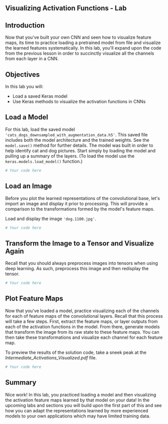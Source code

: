 ## Visualizing Activation Functions - Lab

## Introduction

Now that you've built your own CNN and seen how to visualize feature maps, its time to practice loading a pretrained model from file and visualize the learned features systematically. In this lab, you'll expand upon the code from the previous lesson in order to succinctly visualize all the channels from each layer in a CNN.

## Objectives

In this lab you will: 

- Load a saved Keras model 
- Use Keras methods to visualize the activation functions in CNNs 

## Load a Model  

For this lab, load the saved model `'cats_dogs_downsampled_with_augmentation_data.h5'`. This saved file includes both the model architecture and the trained weights. See the `model.save()` method for further details. The model was built in order to help identify cat and dog pictures. Start simply by loading the model and pulling up a summary of the layers. (To load the model use the `keras.models.load_model()` function.) 


```python
# Your code here
```

## Load an Image

Before you plot the learned representations of the convolutional base, let's import an image and display it prior to processing. This will provide a comparison to the transformations formed by the model's feature maps.   

Load and display the image `'dog.1100.jpg'`.


```python
# Your code here
```

## Transform the Image to a Tensor and Visualize Again

Recall that you should always preprocess images into tensors when using deep learning. As such, preprocess this image and then redisplay the tensor.


```python
# Your code here
```

## Plot Feature Maps

Now that you've loaded a model, practice visualizing each of the channels for each of feature maps of the convolutional layers. Recall that this process will take a few steps. First, extract the feature maps, or layer outputs from each of the activation functions in the model. From there, generate models that transform the image from its raw state to these feature maps. You can then take these transformations and visualize each channel for each feature map.  

To preview the results of the solution code, take a sneek peak at the *Intermediate_Activations_Visualized.pdf* file.


```python
# Your code here
```

## Summary

Nice work! In this lab, you practiced loading a model and then visualizing the activation feature maps learned by that model on your data! In the upcoming labs and sections you will build upon the first part of this and see how you can adapt the representations learned by more experienced models to your own applications which may have limited training data.
